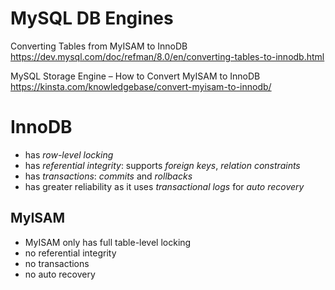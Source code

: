 # MySQL DB Engines

Converting Tables from MyISAM to InnoDB
https://dev.mysql.com/doc/refman/8.0/en/converting-tables-to-innodb.html

MySQL Storage Engine – How to Convert MyISAM to InnoDB
https://kinsta.com/knowledgebase/convert-myisam-to-innodb/

# InnoDB

- has *row-level locking*
- has *referential integrity*: supports *foreign keys*, *relation constraints*
- has *transactions*: *commits* and *rollbacks*
- has greater reliability as it uses *transactional logs* for *auto recovery*


## MyISAM

- MyISAM only has full table-level locking
- no referential integrity
- no transactions
- no auto recovery
